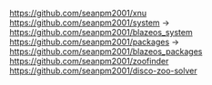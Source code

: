 https://github.com/seanpm2001/xnu
https://github.com/seanpm2001/system -> https://github.com/seanpm2001/blazeos_system
https://github.com/seanpm2001/packages -> https://github.com/seanpm2001/blazeos_packages
https://github.com/seanpm2001/zoofinder
https://github.com/seanpm2001/disco-zoo-solver
